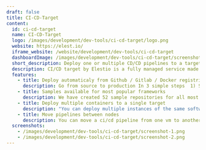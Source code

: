 ```yaml
---
draft: false
title: CI-CD-Target
content:
  id: ci-cd-target
  name: CI-CD-Target
  logo: /images/development/dev-tools/ci-cd-target/logo.png
  website: https://elest.io/
  iframe_website: /website/development/dev-tools/ci-cd-target
  dashboardImage: /images/development/dev-tools/ci-cd-target/screenshot-1.png
  short_description: Deploy one or multiple CD/CD pipelines to a target node
  description: CI/CD target by Elestio is a fully managed service made to handle deployment, security, reverse proxy, ssl, smtp, logs, backups & monitoring of your own source code coming from Github, Gitlab or Docker registries
  features:
    - title: Deploy automaticaly from Github / Gitlab / Docker registries
      description: Go from source to production In 3 simple steps  1) Select your source project from your account or from our samples 2) Select an existing target or create a new one (where the pipeline will be deployed) 3) Configure your pipeline (env vars, runtime, build/run command, lifecycle scripts, ...)
    - title: Samples available for most popular frameworks
      description: We have created 52 sample repositories for all most popular frameworks & runtimes. Thanks to that you can quickstart with your favorite frontend / backend technology in few minutes.
    - title: Deploy multiple containers to a single target
      description: "You can deploy multiple instances of the same software or various software to the same CI/CD target  (eg: 3 wordpress, 2 directus, 4 mysql, 1 uptime kuma ...)"
    - title: Move pipelines between nodes
      description: You can move a ci/cd pipeline from one vm to another vm in a click. Your data, dns, and all settings are moving along smoothly as well to their new home. Migrate any pipeline in minutes without stress.
  screenshots:
    - /images/development/dev-tools/ci-cd-target/screenshot-1.png
    - /images/development/dev-tools/ci-cd-target/screenshot-2.png
---
```

